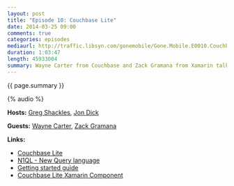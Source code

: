 ```yaml
---
layout: post
title: "Episode 10: Couchbase Lite"
date: 2014-03-25 09:00
comments: true
categories: episodes
mediaurl: http://traffic.libsyn.com/gonemobile/Gone.Mobile.E0010.Couchbase.Lite.mp3
duration: 1:03:47
length: 45933004
summary: Wayne Carter from Couchbase and Zack Gramana from Xamarin talk to us about Couchbase Lite for Mobile.
---
```


{{ page.summary }}

<!-- more -->

{% audio %}

**Hosts:** [Greg Shackles](http://twitter.com/gshackles), [Jon Dick](http://twitter.com/redth)

**Guests:** [Wayne Carter](https://twitter.com/waynecarter), [Zack Gramana](https://twitter.com/zgramana)

**Links:** 

- [Couchbase Lite](http://www.couchbase.com/mobile)
- [N1QL - New Query language](http://blog.couchbase.com/n1ql-it-makes-cents)
- [Getting started guide](https://blog.couchbase.com/get-started-couchbase-mobile)
- [Couchbase Lite Xamarin Component](https://components.xamarin.com/view/couchbase-lite)

